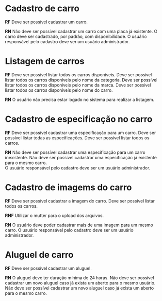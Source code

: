 # Cadastro de carro

**RF** 
Deve ser possível cadastrar um carro.

**RN** 
Não deve ser possível cadastrar um carro com uma placa já existente.
O carro deve ser cadastrado, por padrão, com disponibilidade.
O usuário responsável pelo cadastro deve ser um usuário administrador.

# Listagem de carros

**RF**
Deve ser possível listar todos os carros disponíveis.
Deve ser possível listar todos os carros disponíveis pelo nome da categoria.
Deve ser possível listar todos os carros disponíveis pelo nome da marca.
Deve ser possível listar todos os carros disponíveis pelo nome do carro.

**RN**
O usuário não precisa estar logado no sistema para realizar a listagem.

# Cadastro de especificação no carro

**RF**
Deve ser possível cadastrar uma especificação para um carro.
Deve ser possível listar todas as especificações.
Deve ser possível listar todos os carros.

**RN**
Não deve ser possível cadastrar uma especificação para um carro inexistente.
Não deve ser possível cadastrar uma especificação já existente para o mesmo carro.  
O usuário responsável pelo cadastro deve ser um usuário administrador.

# Cadastro de imagems do carro

**RF**
Deve ser possível cadastrar a imagem do carro.
Deve ser possível listar todos os carros.

**RNF**
Utilizar o mutter para o upload dos arquivos.

**RN**
O usuário deve poder cadastrar mais de uma imagem para um mesmo carro.
O usuário responsável pelo cadastro deve ser um usuário administrador.

# Aluguel de carro

**RF**
Deve ser possível cadastrar um aluguel.

**RN**
O aluguel deve ter duração mínima de 24 horas.
Não deve ser possível cadastrar um novo aluguel caso já exista um aberto para o mesmo usuário.
Não deve ser possível cadastrar um novo aluguel caso já exista um aberto para o mesmo carro.